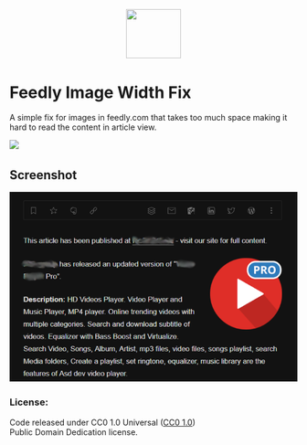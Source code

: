 <p align="center"><img src="https://upload.wikimedia.org/wikipedia/commons/c/c1/Feedly_Logo.svg" width="96" height="86.4"/></p>

# Feedly Image Width Fix
A simple fix for images in feedly.com that takes too much space making it hard to read the content in article view.

[<img src="https://img.shields.io/badge/Install%20directly%20with-Stylus-116b59.svg?longCache=true&style=flat"/>](https://github.com/Barina/Feedly-Image-width-Fix/raw/master/feedlyfix.user.styl)

## Screenshot
![alt text](https://github.com/Barina/Feedly-Image-width-Fix/blob/master/screenshot.png?raw=true)

### License:
Code released under CC0 1.0 Universal ([CC0 1.0](https://creativecommons.org/publicdomain/zero/1.0/))<br/>
Public Domain Dedication license.
